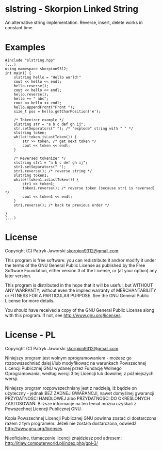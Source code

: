 slstring - Skorpion Linked String
=================================

An alternative string implementation. Reverse, insert, delete works in constant time.

Examples
========

	#include "slstring.hpp"
	(...)
	using namespace skorpion9312;
	int main() {
		slstring hello = "Hello world!"
		cout << hello << endl;
		hello.reverse();
		cout << hello << endl;
		hello.reverse();
		hello += " abc";
		cout << hello << endl;
		hello.appendFront("Front ");
		size_t pos = hello.getCharPosition('e');

		/* Tokenizer example */
		slstring str = "a b c def gh ij";
		str.setSeparators(" "); /* "explode" string with " " */
		slstring token;
		while(!token.isLastToken()) {
			str >> token; /* get next token */
			cout << token << endl;
		}

		/* Reversed tokenizer */
		slstring str1 = "a b c def gh ij";
		str1.setSeparators(" ");
		str1.reverse(); /* reverse string */
		slstring token1;
		while(!token1.isLastToken()) {
			str1 >> token1;
			token1.reverse(); /* reverse token (because str1 is reversed) */
			cout << token1 << endl;
		}
		str1.reverse(); /* back to previous order */

	}
	(...)

License
=======

Copyright (C) Patryk Jaworski <skorpion9312@gmail.com>

This program is free software: you can redistribute it and/or modify
it under the terms of the GNU General Public License as published by
the Free Software Foundation, either version 3 of the License, or
(at your option) any later version.

This program is distributed in the hope that it will be useful,
but WITHOUT ANY WARRANTY; without even the implied warranty of
MERCHANTABILITY or FITNESS FOR A PARTICULAR PURPOSE.  See the
GNU General Public License for more details.

You should have received a copy of the GNU General Public License
along with this program.  If not, see http://www.gnu.org/licenses.

License - PL
============

Copyright (C) Patryk Jaworski <skorpion9312@gmail.com>

Niniejszy program jest wolnym oprogramowaniem - możesz go rozpowszechniać dalej
i/lub modyfikować na warunkach Powszechnej Licencji Publicznej GNU wydanej przez
Fundację Wolnego Oprogramowania, według wersji 3 tej Licencji lub dowolnej
z późniejszych wersji.

Niniejszy program rozpowszechniany jest z nadzieją, iż będzie on użyteczny - jednak
BEZ ŻADNEJ GWARANCJI, nawet domyślnej gwarancji PRZYDATNOŚCI HANDLOWEJ
albo PRZYDATNOŚCI DO OKREŚLONYCH ZASTOSOWAŃ. Bliższe informacje na ten temat
można uzyskać z Powszechnej Licencji Publicznej GNU.

Kopia Powszechnej Licencji Publicznej GNU powinna zostać ci dostarczona razem
z tym programem. Jeżeli nie została dostarczona, odwiedź http://www.gnu.org/licenses.

Nieoficjalne, tłumaczenie licencji znajdziesz pod adresem: http://itlaw.computerworld.pl/index.php/gpl-3/
